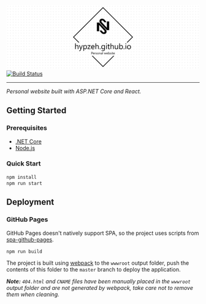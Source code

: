 ![hypzeh.github.io](./docs/.assets/project-title.png)
[![Build Status](https://nick-smirnoff.visualstudio.com/hypzeh.github.io/_apis/build/status/hypzeh.github.io-CI?branchName=master-react)](https://nick-smirnoff.visualstudio.com/hypzeh.github.io/_build/latest?definitionId=17&branchName=master-react)

---

_Personal website built with ASP.NET Core and React._

## Getting Started

### Prerequisites

- [.NET Core](https://dotnet.microsoft.com/download/dotnet-core/2.2)
- [Node.js](https://nodejs.org/en/download/)

### Quick Start

```shell
npm install
npm run start
```

## Deployment

### GitHub Pages

GitHub Pages doesn't natively support SPA, so the project uses scripts from [spa-github-pages](https://github.com/rafrex/spa-github-pages).

```shell
npm run build
```

The project is built using [webpack](https://webpack.js.org/) to the `wwwroot` output folder, push the contents of this folder to the `master` branch to deploy the application.

_**Note:** `404.html` and `CNAME` files have been manually placed in the `wwwroot` output folder and are not generated by webpack, take care not to remove them when cleaning._
